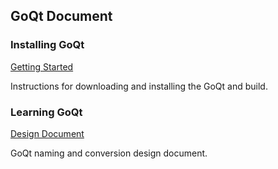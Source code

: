 ## GoQt Document


### Installing GoQt

[Getting Started ](install.md)

Instructions for downloading and installing the GoQt and build. 

### Learning GoQt

[Design Document](design.md)

GoQt naming and conversion design document.
